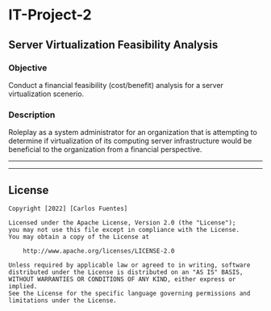 # IT-Project-2
## Server Virtualization Feasibility Analysis

### Objective
Conduct a financial feasibility (cost/benefit) analysis for a server virtualization scenerio. 

### Description
Roleplay as a system administrator for an organization that is attempting to determine if virtualization of its computing server infrastructure would be beneficial to the organization from a financial perspective.

------------------------------------------------------------------------------------------------------------------------------------------

------------------------------------------------------------------------------------------------------------------------------------------

## License

    Copyright [2022] [Carlos Fuentes]

    Licensed under the Apache License, Version 2.0 (the "License");
    you may not use this file except in compliance with the License.
    You may obtain a copy of the License at

        http://www.apache.org/licenses/LICENSE-2.0

    Unless required by applicable law or agreed to in writing, software
    distributed under the License is distributed on an "AS IS" BASIS,
    WITHOUT WARRANTIES OR CONDITIONS OF ANY KIND, either express or implied.
    See the License for the specific language governing permissions and
    limitations under the License.
